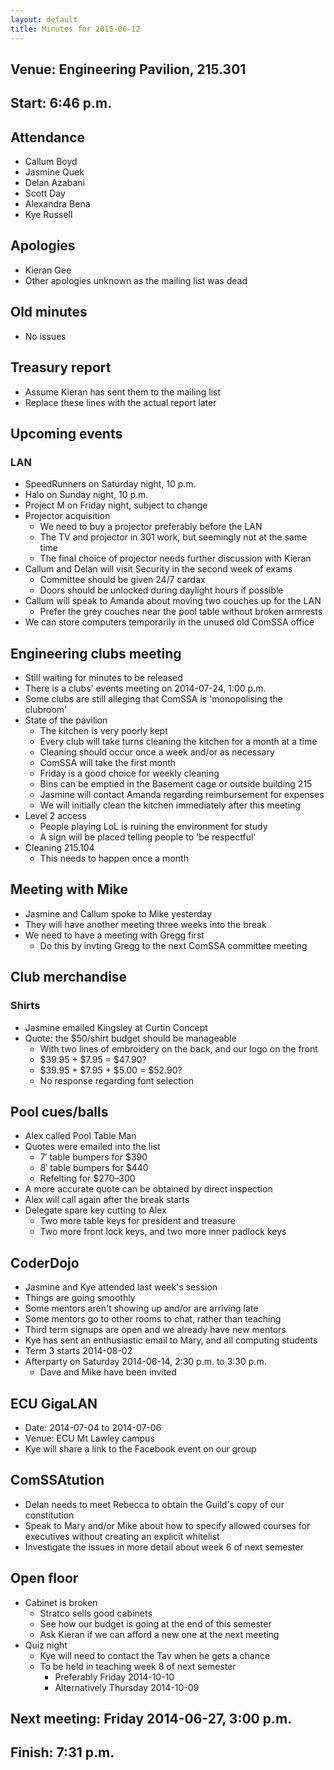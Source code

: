 ```yaml
---
layout: default
title: Minutes for 2015-06-12
---
```


## Venue: Engineering Pavilion, 215.301

## Start: <time datetime="2014-06-12T10:46Z">6:46 p.m.</time>

## Attendance

  * Callum Boyd
  * Jasmine Quek
  * Delan Azabani
  * Scott Day
  * Alexandra Bena
  * Kye Russell

## Apologies

  * Kieran Gee
  * Other apologies unknown as the mailing list was dead

## Old minutes

  * No issues

## Treasury report

  * Assume Kieran has sent them to the mailing list
  * Replace these lines with the actual report later

## Upcoming events

### LAN

  * SpeedRunners on Saturday night, 10 p.m.
  * Halo on Sunday night, 10 p.m.
  * Project M on Friday night, subject to change
  * Projector acquisition
    * We need to buy a projector preferably before the LAN
    * The TV and projector in 301 work, but seemingly not at the same time
    * The final choice of projector needs further discussion with Kieran
  * Callum and Delan will visit Security in the second week of exams
    * Committee should be given 24/7 cardax
    * Doors should be unlocked during daylight hours if possible
  * Callum will speak to Amanda about moving two couches up for the LAN
    * Prefer the grey couches near the pool table without broken armrests
  * We can store computers temporarily in the unused old ComSSA office

## Engineering clubs meeting

  * Still waiting for minutes to be released
  * There is a clubs' events meeting on 2014-07-24, 1:00 p.m.
  * Some clubs are still alleging that ComSSA is 'monopolising the clubroom'
  * State of the pavilion
    * The kitchen is very poorly kept
    * Every club will take turns cleaning the kitchen for a month at a time
    * Cleaning should occur once a week and/or as necessary
    * ComSSA will take the first month
    * Friday is a good choice for weekly cleaning
    * Bins can be emptied in the Basement cage or outside building 215
    * Jasmine will contact Amanda regarding reimbursement for expenses
    * We will initially clean the kitchen immediately after this meeting
  * Level 2 access
    * People playing LoL is ruining the environment for study
    * A sign will be placed telling people to 'be respectful'
  * Cleaning 215.104
    * This needs to happen once a month

## Meeting with Mike

  * Jasmine and Callum spoke to Mike yesterday
  * They will have another meeting three weeks into the break
  * We need to have a meeting with Gregg first
    * Do this by invting Gregg to the next ComSSA committee meeting

## Club merchandise

### Shirts

  * Jasmine emailed Kingsley at Curtin Concept
  * Quote: the $50/shirt budget should be manageable
    * With two lines of embroidery on the back, and our logo on the front
    * $39.95 + $7.95 = $47.90?
    * $39.95 + $7.95 + $5.00 = $52.90?
    * No response regarding font selection

## Pool cues/balls

  * Alex called Pool Table Man
  * Quotes were emailed into the list
    * 7′ table bumpers for $390
    * 8′ table bumpers for $440
    * Refelting for $270–300
  * A more accurate quote can be obtained by direct inspection
  * Alex will call again after the break starts
  * Delegate spare key cutting to Alex
    * Two more table keys for president and treasure
    * Two more front lock keys, and two more inner padlock keys

## CoderDojo

  * Jasmine and Kye attended last week's session
  * Things are going smoothly
  * Some mentors aren't showing up and/or are arriving late
  * Some mentors go to other rooms to chat, rather than teaching
  * Third term signups are open and we already have new mentors
  * Kye has sent an enthusiastic email to Mary, and all computing students
  * Term 3 starts 2014-08-02
  * Afterparty on Saturday 2014-06-14, 2:30 p.m. to 3:30 p.m.
    * Dave and Mike have been invited

## ECU GigaLAN

  * Date: 2014-07-04 to 2014-07-06
  * Venue: ECU Mt Lawley campus
  * Kye will share a link to the Facebook event on our group

## ComSSAtution

  * Delan needs to meet Rebecca to obtain the Guild's copy of our constitution
  * Speak to Mary and/or Mike about how to specify allowed courses for
    executives without creating an explicit whitelist
  * Investigate the issues in more detail about week 6 of next semester

## Open floor

  * Cabinet is broken
    * Stratco sells good cabinets
    * See how our budget is going at the end of this semester
    * Ask Kieran if we can afford a new one at the next meeting
  * Quiz night
    * Kye will need to contact the Tav when he gets a chance
    * To be held in teaching week 8 of next semester
      * Preferably Friday 2014-10-10
      * Alternatively Thursday 2014-10-09

## Next meeting: Friday 2014-06-27, 3:00 p.m.

## Finish: <time datetime="2014-06-12T11:31Z">7:31 p.m.</time>
